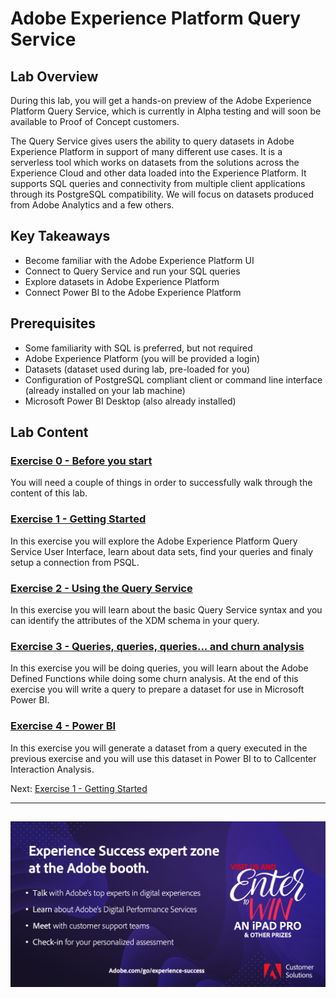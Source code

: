 # Adobe Experience Platform Query Service

## Lab Overview

During this lab, you will get a hands-on preview of the Adobe Experience Platform Query Service, which is currently in Alpha testing and will soon be available to Proof of Concept customers.

The Query Service gives users the ability to query datasets in Adobe Experience Platform in support of many different use cases. It is a serverless tool which works on datasets from the solutions across the Experience Cloud and other data loaded into the Experience Platform. It supports SQL queries and connectivity from multiple client applications through its PostgreSQL compatibility. We will focus on datasets produced from Adobe Analytics and a few others.

## Key Takeaways

  * Become familiar with the Adobe Experience Platform UI
  * Connect to Query Service and run your SQL queries
  * Explore datasets in Adobe Experience Platform
  * Connect Power BI to the Adobe Experience Platform  

## Prerequisites

  * Some familiarity with SQL is preferred, but not required
  * Adobe Experience Platform (you will be provided a login)
  * Datasets (dataset used during lab, pre-loaded for you)
  * Configuration of PostgreSQL compliant client or command line interface (already installed on your lab machine)
  * Microsoft Power BI Desktop (also already installed)

## Lab Content

### [Exercise 0 - Before you start](exercises/0-before-we-start.md)

You will need a couple of things in order to successfully walk through the content of this lab.

### [Exercise 1 - Getting Started](exercises/1-getting-started.md)

In this exercise you will explore the Adobe Experience Platform Query Service User Interface, learn about data sets, find your queries and finaly setup a connection from PSQL.

### [Exercise 2 - Using the Query Service](exercises/2-using-query-service.md)

In this exercise you will learn about the basic Query Service syntax and you can identify the attributes of the XDM schema in your query.

### [Exercise 3 - Queries, queries, queries...  and churn analysis](exercises/3-queries.md)

In this exercise you will be doing queries, you will learn about the Adobe Defined Functions while doing some churn analysis. At the end of this exercise you will write a query to prepare a dataset for use in Microsoft Power BI.

### [Exercise 4 - Power BI](exercises/4-power-bi.md)

In this exercise you will generate a dataset from a query executed in the previous exercise and you will use this dataset in Power BI to to Callcenter Interaction Analysis.


Next: [Exercise 1 - Getting Started](exercises/1-getting-started.md)

---
![Go Back to All Tech Lab Content](./images/expsuccess.png)
---


